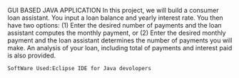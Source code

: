 GUI BASED JAVA APPLICATION
    In this project, we will build a consumer loan assistant. You input a loan balance and yearly interest rate. You then have two options: 
     (1) Enter the desired number of payments and the loan assistant computes the monthly payment, or
     (2) Enter the desired monthly payment and the loan assistant determines the number of payments you will make. An analysis of your loan, including total of
     payments and interest paid is also provided.
     
    SoftWare Used:Eclipse IDE for Java devolopers
    
